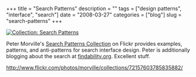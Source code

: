 +++
title = "Search Patterns"
description = ""
tags = ["design patterns", "interface", "search"]
date = "2008-03-27"
categories = ["blog"]
slug = "search-patterns"
+++



<p><a href="http://www.flickr.com/photos/morville/collections/72157603785835882/" title="Collection: Search Patterns by jibbajabba, on Flickr"><img src="//farm4.static.flickr.com/3265/2365504805_ce939567d1_o.png" class="notebook-image" alt="Collection: Search Patterns" /></a></p>
<p>Peter Morville's <a href="http://www.flickr.com/photos/morville/collections/72157603785835882/">Search Patterns Collection</a> on Flickr provides examples, patterns, and anti-patterns for search interface design. Peter is additionally blogging about the search at <a href="http://findability.org/">findability.org</a>. Excellent stuff.</p>
    
  <a href="http://www.flickr.com/photos/morville/collections/72157603785835882/">http://www.flickr.com/photos/morville/collections/72157603785835882/</a>
